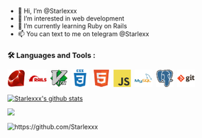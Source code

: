 - 👋 Hi, I’m @Starlexxx
- 👀 I’m interested in web development
- 🌱 I’m currently learning Ruby on Rails
- 📫 You can text to me on telegram @Starlexx

### :hammer_and_wrench: Languages and Tools :

<div>
  <img src="https://github.com/devicons/devicon/blob/master/icons/ruby/ruby-original.svg" title="Ruby" alt="Ruby" width="40" height="40"/>&nbsp;
  <img src="https://github.com/devicons/devicon/blob/master/icons/rails/rails-plain-wordmark.svg" title="Rails" alt="Rails" width="40" height="40"/>&nbsp;
  <img src="https://github.com/devicons/devicon/blob/master/icons/vim/vim-original.svg" title="VIM"  alt="VIM" width="40" height="40"/>&nbsp;
  <img src="https://github.com/devicons/devicon/blob/master/icons/css3/css3-plain-wordmark.svg"  title="CSS3" alt="CSS" width="40" height="40"/>&nbsp;
  <img src="https://github.com/devicons/devicon/blob/master/icons/html5/html5-original.svg" title="HTML5" alt="HTML" width="40" height="40"/>&nbsp;
  <img src="https://github.com/devicons/devicon/blob/master/icons/javascript/javascript-original.svg" title="JavaScript" alt="JavaScript" width="40" height="40"/>&nbsp;
  <img src="https://github.com/devicons/devicon/blob/master/icons/mysql/mysql-original-wordmark.svg" title="MySQL"  alt="MySQL" width="40" height="40"/>&nbsp;
  <img src="https://github.com/devicons/devicon/blob/master/icons/postgresql/postgresql-original.svg" title="Postgres" alt="Postgres" width="40" height="40"/>&nbsp;
  <img src="https://github.com/devicons/devicon/blob/master/icons/git/git-original-wordmark.svg" title="Git" **alt="Git" width="40" height="40"/>
</div>

[![Starlexxx's github stats](https://github-readme-stats.vercel.app/api?username=Starlexxx&show_icons=true&theme=tokyonight)](https://github.com/Starlexxx)

<p align="left">
  <img src="https://github-readme-stats.vercel.app/api/top-langs/?username=Starlexxx&layout=compact&count_private=true&theme=tokyonight" />
</p>

<p align="left">
  <img src="https://komarev.com/ghpvc/?username=Starlexxx" alt="https://github.com/Starlexxx" />
</p>
<!---
Starlexxx/Starlexxx is a ✨ special ✨ repository because its `README.md` (this file) appears on your GitHub profile.
You can click the Preview link to take a look at your changes.
--->
